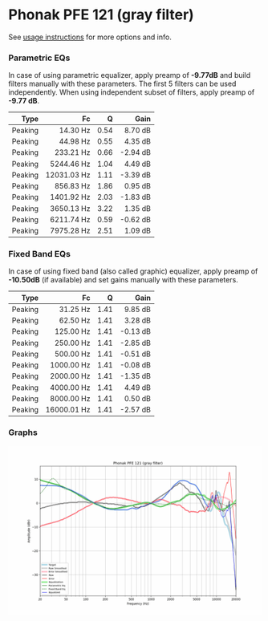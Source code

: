# Phonak PFE 121 (gray filter)
See [usage instructions](https://github.com/jaakkopasanen/AutoEq#usage) for more options and info.

### Parametric EQs
In case of using parametric equalizer, apply preamp of **-9.77dB** and build filters manually
with these parameters. The first 5 filters can be used independently.
When using independent subset of filters, apply preamp of **-9.77 dB**.

| Type    | Fc          |    Q | Gain     |
|--------:|------------:|-----:|---------:|
| Peaking | 14.30 Hz    | 0.54 | 8.70 dB  |
| Peaking | 44.98 Hz    | 0.55 | 4.35 dB  |
| Peaking | 233.21 Hz   | 0.66 | -2.94 dB |
| Peaking | 5244.46 Hz  | 1.04 | 4.49 dB  |
| Peaking | 12031.03 Hz | 1.11 | -3.39 dB |
| Peaking | 856.83 Hz   | 1.86 | 0.95 dB  |
| Peaking | 1401.92 Hz  | 2.03 | -1.83 dB |
| Peaking | 3650.13 Hz  | 3.22 | 1.35 dB  |
| Peaking | 6211.74 Hz  | 0.59 | -0.62 dB |
| Peaking | 7975.28 Hz  | 2.51 | 1.09 dB  |

### Fixed Band EQs
In case of using fixed band (also called graphic) equalizer, apply preamp of **-10.50dB**
(if available) and set gains manually with these parameters.

| Type    | Fc          |    Q | Gain     |
|--------:|------------:|-----:|---------:|
| Peaking | 31.25 Hz    | 1.41 | 9.85 dB  |
| Peaking | 62.50 Hz    | 1.41 | 3.28 dB  |
| Peaking | 125.00 Hz   | 1.41 | -0.13 dB |
| Peaking | 250.00 Hz   | 1.41 | -2.85 dB |
| Peaking | 500.00 Hz   | 1.41 | -0.51 dB |
| Peaking | 1000.00 Hz  | 1.41 | -0.08 dB |
| Peaking | 2000.00 Hz  | 1.41 | -1.35 dB |
| Peaking | 4000.00 Hz  | 1.41 | 4.49 dB  |
| Peaking | 8000.00 Hz  | 1.41 | 0.50 dB  |
| Peaking | 16000.01 Hz | 1.41 | -2.57 dB |

### Graphs
![](./Phonak%20PFE%20121%20(gray%20filter).png)